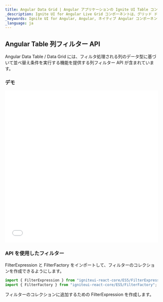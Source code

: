 ```yaml
---
title: Angular Data Grid | Angular アプリケーションの Ignite UI Table コントロール | Infragistics
_description: Ignite UI for Angular Live Grid コンポーネントは、グリッド ドメインの複雑さを管理しやすい API に簡素化しているためユーザーがデータのコレクションを簡単にバインドできます。
_keywords: Ignite UI for Angular, Angular, ネイティブ Angular コンポーネント スイート, ネイティブ Angular コントロール, ネイティブ Angular コンポーネント, ネイティブ Angular コンポーネント ライブラリ, Angular Grid, Angular Grid Control, Angular Grid 例, Angular Grid コンポーネント, Angular Live Grid
_language: ja
---
```


## Angular Table 列フィルター API

Angular Data Table / Data Grid には、フィルタ処理される列のデータ型に基づいて並べ替え条件を実行する機能を提供する列フィルター API が含まれています。

### デモ

<div class="sample-container loading" style="height: 500px">
    <iframe id="live-grid-overview-sample-iframe" src='{environment:demosBaseUrl}/grids/data-grid-column-filtering' width="100%" height="100%" seamless frameBorder="0" onload="onXPlatSampleIframeContentLoaded(this);"></iframe>
</div>

<div class="divider--half"></div>

### API を使用したフィルター

FilterExpression と FilterFactory をインポートして、フィルターのコレクションを作成できるようにします。

```ts
import { FilterExpression } from "igniteui-react-core/ES5/FilterExpression";
import { FilterFactory } from "igniteui-react-core/ES5/FilterFactory";
```

フィルターのコレクションに追加するための FilterExpression を作成します。
